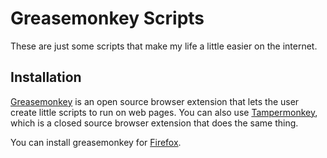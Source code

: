 # Greasemonkey Scripts

These are just some scripts that make my life a little easier on the internet.

## Installation

[Greasemonkey](https://www.greasespot.net/) is an open source browser extension that lets the user create little scripts to run on web pages. You can also use [Tampermonkey](https://tampermonkey.net/), which is a closed source browser extension that does the same thing.

You can install greasemonkey for [Firefox](https://addons.mozilla.org/en-US/firefox/addon/greasemonkey/).
